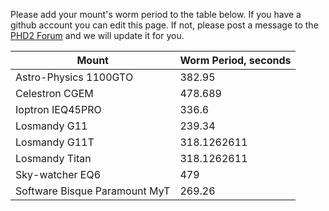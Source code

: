 Please add your mount's worm period to the table below.  If you have a github account you can edit this page. If not, please post a message to the [PHD2 Forum](https://groups.google.com/forum/?fromgroups=#!forum/open-phd-guiding) and we will update it for you.

|Mount|Worm Period, seconds|
|-----|--------------------|
|Astro-Physics 1100GTO|382.95|
|Celestron CGEM|478.689|
|Ioptron IEQ45PRO|336.6|
|Losmandy G11|239.34|
|Losmandy G11T|318.1262611|
|Losmandy Titan|318.1262611|
|Sky-watcher EQ6|479|
|Software Bisque Paramount MyT|269.26|
